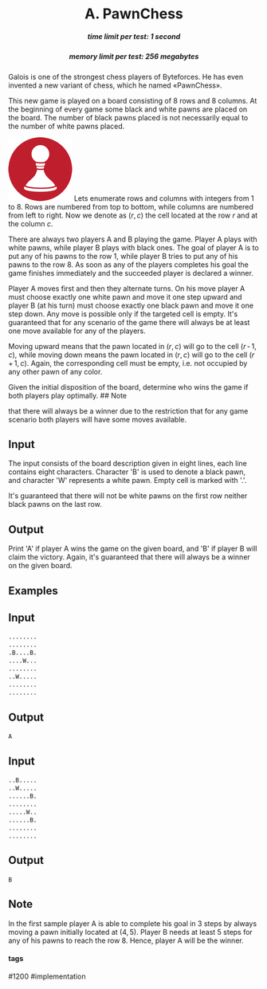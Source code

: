 <h1 style='text-align: center;'> A. PawnChess</h1>

<h5 style='text-align: center;'>time limit per test: 1 second</h5>
<h5 style='text-align: center;'>memory limit per test: 256 megabytes</h5>

Galois is one of the strongest chess players of Byteforces. He has even invented a new variant of chess, which he named «PawnChess».

This new game is played on a board consisting of 8 rows and 8 columns. At the beginning of every game some black and white pawns are placed on the board. The number of black pawns placed is not necessarily equal to the number of white pawns placed. 

 ![](images/80af01b542984a6fc30fb1bb02970b0c68c29a58.png) Lets enumerate rows and columns with integers from 1 to 8. Rows are numbered from top to bottom, while columns are numbered from left to right. Now we denote as (*r*, *c*) the cell located at the row *r* and at the column *c*.

There are always two players A and B playing the game. Player A plays with white pawns, while player B plays with black ones. The goal of player A is to put any of his pawns to the row 1, while player B tries to put any of his pawns to the row 8. As soon as any of the players completes his goal the game finishes immediately and the succeeded player is declared a winner.

Player A moves first and then they alternate turns. On his move player A must choose exactly one white pawn and move it one step upward and player B (at his turn) must choose exactly one black pawn and move it one step down. Any move is possible only if the targeted cell is empty. It's guaranteed that for any scenario of the game there will always be at least one move available for any of the players.

Moving upward means that the pawn located in (*r*, *c*) will go to the cell (*r* - 1, *c*), while moving down means the pawn located in (*r*, *c*) will go to the cell (*r* + 1, *c*). Again, the corresponding cell must be empty, i.e. not occupied by any other pawn of any color.

Given the initial disposition of the board, determine who wins the game if both players play optimally. ## Note

 that there will always be a winner due to the restriction that for any game scenario both players will have some moves available.

## Input

The input consists of the board description given in eight lines, each line contains eight characters. Character 'B' is used to denote a black pawn, and character 'W' represents a white pawn. Empty cell is marked with '.'. 

It's guaranteed that there will not be white pawns on the first row neither black pawns on the last row.

## Output

Print 'A' if player A wins the game on the given board, and 'B' if player B will claim the victory. Again, it's guaranteed that there will always be a winner on the given board.

## Examples

## Input


```
........  
........  
.B....B.  
....W...  
........  
..W.....  
........  
........  

```
## Output


```
A  

```
## Input


```
..B.....  
..W.....  
......B.  
........  
.....W..  
......B.  
........  
........  

```
## Output


```
B  

```
## Note

In the first sample player A is able to complete his goal in 3 steps by always moving a pawn initially located at (4, 5). Player B needs at least 5 steps for any of his pawns to reach the row 8. Hence, player A will be the winner.



#### tags 

#1200 #implementation 